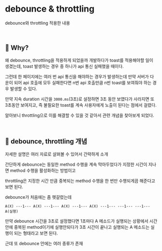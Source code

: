 # debounce & throttling

debounce와 throttling 적용한 내용

<br>

## 📌 Why?

왜 debounce, throttling을 적용하게 되었을까
개발하다가 toast를 적용해야할 일이 생겼는데, toast 발생하는 경우 중 하나가 api 통신 실패했을 때이다.

그런데 한 페이지에는 여러 번 api 통신을 해야하는 경우가 발생하는데 만약 서버가 다운이 되어 api 호출에 모두 실패한다면 n번 api 호출만큼 n번 toast를 보여줘야 하는 경우 발생할 수 있다.

만약 지속 duration 시간을 `3000.ms`(3초)로 설정하면 3초 동안 보였다가 사라지면 또 3초동안 보여지고, 즉 불필요한 toast를 계속 사용자에게 노출이 된다는 점에서 걸렸다.

알아보니 throttling으로 이를 해결할 수 있을 것 같아서 관련 개념을 찾아보게 되었다.

<br>

## 📌 debounce, throttling 개념

자세한 설명은 여러 자료로 살펴볼 수 있어서 간략하게 소개

간단하게 
debounce는 동일한 method 수행을 계속 막아두었다가 지정한 시간이 지나면 method 수행을 활성화하는 방법이고 

throttling은 지정한 시간 만큼 중복되는 method 수행을 한 번만 수행되게끔 해준다고 보면 된다.

debounce가 처음에는 좀 헷갈렸는데

```
A(X) ---1--- A(X) ---1--- A(X) ---1--- A(X) ---1--- ---1--- ---1--- A(실행)
```
만약 debounce 시간을 3초로 설정했다면 1초마다 A 메소드가 실행되는 상황에서 시간 안에 중복된 method이기에 실행안되다가 3초 시간이 끝나고 실행되는 A 메소드는 실행이 되는 형태라고 보면 된다.

근데 또 debounce 안에는 여러 종류가 존재

